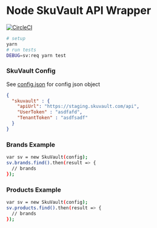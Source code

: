 # Node SkuVault API Wrapper

[![CircleCI](https://circleci.com/gh/greenchef/node-skuvault/tree/master.svg?style=svg&circle-token=aaa354d7e3ed01f870f994fac8c038a6ca015229)](https://circleci.com/gh/greenchef/node-skuvault/tree/master)

```sh
# setup
yarn
# run tests
DEBUG=sv:req yarn test
```

### SkuVault Config

See [config.json](config.json) for config json object

```json
{
  "skuvault" : {
    "apiUrl": "https://staging.skuvault.com/api",
    "UserToken" : "asdfafd",
    "TenantToken" : "asdfsadf"
  }
}
```

### Brands Example

```sh
var sv = new SkuVault(config);
sv.brands.find().then(result => {
  // brands
});
```

### Products Example

```sh
var sv = new SkuVault(config);
sv.products.find().then(result => {
  // brands
});
```
